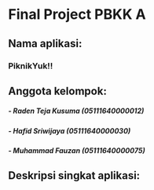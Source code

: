 # Final Project PBKK A

## Nama aplikasi:
### PiknikYuk!!
## Anggota kelompok:
#####   - Raden Teja Kusuma (05111640000012)
#####   - Hafid Sriwijaya   (05111640000030)
#####   - Muhammad Fauzan (05111640000075)

## Deskripsi singkat aplikasi:

